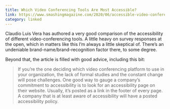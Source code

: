 ```yaml
---
title: Which Video Conferencing Tools Are Most Accessible?
link: https://www.smashingmagazine.com/2020/06/accessible-video-conferencing-tools/
category: linked
---
```


Claudio Luis Vera has authored a very good comparison of the accessibility of different video-conferencing
tools. A little heavy on survey responses at the open, which in matters like this I’m always a little
skeptical of. There’s an undeniable brand-name/brand-recognition factor there, to some degree.

Beyond that, the article is filled with good advice, including this bit:

> If you’re the one deciding which video conferencing platform to use in your organization, the lack
> of formal studies and the constant change will pose challenges. One good way to gauge a company’s
> commitment to accessibility is to look for an accessibility page on their website. Usually, it’s
> posted as a link in the footer of every page. A company that is at least aware of accessibility
> will have a posted accessibility policy.
